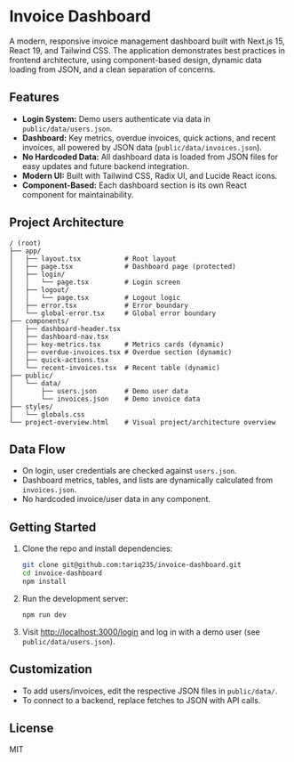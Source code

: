 # Invoice Dashboard

A modern, responsive invoice management dashboard built with Next.js 15, React 19, and Tailwind CSS. The application demonstrates best practices in frontend architecture, using component-based design, dynamic data loading from JSON, and a clean separation of concerns.

## Features
- **Login System:** Demo users authenticate via data in `public/data/users.json`.
- **Dashboard:** Key metrics, overdue invoices, quick actions, and recent invoices, all powered by JSON data (`public/data/invoices.json`).
- **No Hardcoded Data:** All dashboard data is loaded from JSON files for easy updates and future backend integration.
- **Modern UI:** Built with Tailwind CSS, Radix UI, and Lucide React icons.
- **Component-Based:** Each dashboard section is its own React component for maintainability.

## Project Architecture

```
/ (root)
├── app/
│   ├── layout.tsx           # Root layout
│   ├── page.tsx             # Dashboard page (protected)
│   ├── login/
│   │   └── page.tsx         # Login screen
│   ├── logout/
│   │   └── page.tsx         # Logout logic
│   ├── error.tsx            # Error boundary
│   └── global-error.tsx     # Global error boundary
├── components/
│   ├── dashboard-header.tsx
│   ├── dashboard-nav.tsx
│   ├── key-metrics.tsx      # Metrics cards (dynamic)
│   ├── overdue-invoices.tsx # Overdue section (dynamic)
│   ├── quick-actions.tsx
│   └── recent-invoices.tsx  # Recent table (dynamic)
├── public/
│   └── data/
│       ├── users.json       # Demo user data
│       └── invoices.json    # Demo invoice data
├── styles/
│   └── globals.css
└── project-overview.html    # Visual project/architecture overview
```

## Data Flow
- On login, user credentials are checked against `users.json`.
- Dashboard metrics, tables, and lists are dynamically calculated from `invoices.json`.
- No hardcoded invoice/user data in any component.

## Getting Started
1. Clone the repo and install dependencies:
   ```bash
   git clone git@github.com:tariq235/invoice-dashboard.git
   cd invoice-dashboard
   npm install
   ```
2. Run the development server:
   ```bash
   npm run dev
   ```
3. Visit [http://localhost:3000/login](http://localhost:3000/login) and log in with a demo user (see `public/data/users.json`).

## Customization
- To add users/invoices, edit the respective JSON files in `public/data/`.
- To connect to a backend, replace fetches to JSON with API calls.

## License
MIT

